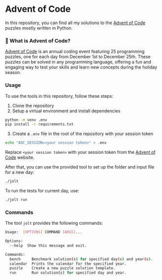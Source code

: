 # Advent of Code

In this repository, you can find all my solutions to the [Advent of Code](http://adventofcode.com/) puzzles mostly written in Python.

### 🌟 What is Advent of Code?

[Advent of Code](http://adventofcode.com/) is an annual coding event featuring 25 programming
puzzles, one for each day from December 1st to December 25th. These puzzles can be solved in
any programming language, offering a fun and engaging way to test your skills and learn new
concepts during the holiday season.

### Usage

To use the tools in this repository, follow these steps:

1. Clone the repository
2. Setup a virtual environment and install dependencies

```bash
python -m venv .env
pip install -r requirements.txt
```

3. Create a `.env` file in the root of the repository with your session token

```bash
echo "AOC_SESSION=<your session token>" > .env
```

Replace `<your session token>` with your session token from the [Advent of Code](http://adventofcode.com/) website.

After that, you can use the provided tool to set up the folder and input file for a new day:

```bash
./jolt
```

To run the tests for current day, use:

```bash
./jolt run
```

### Commands

The tool `jolt` provides the following commands:

```bash
Usage:  [OPTIONS] COMMAND [ARGS]...

Options:
  --help  Show this message and exit.

Commands:
  bench     Benchmark solution(s) for specified day(s) and year(s).
  calendar  Prints the calendar for the specified year.
  puzzle    Create a new puzzle solution template.
  run       Run solution(s) for specified day and year.
```
